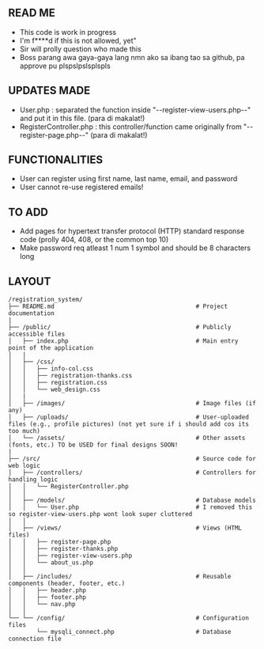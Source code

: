 ## READ ME
  - This code is work in progress
  - I'm f****d if this is not allowed, yet"
  - Sir will prolly question who made this
  - Boss parang awa gaya-gaya lang nmn ako sa ibang tao sa github, pa approve pu plspslpslsplspls


## UPDATES MADE
  - User.php : separated the function inside "--register-view-users.php--" and put it in this file. (para di makalat!)
  - RegisterController.php : this controller/function came originally from "--register-page.php--" (para di makalat!)


## FUNCTIONALITIES
  - User can register using first name, last name, email, and password
  - User cannot re-use registered emails!


## TO ADD
  - Add pages for  hypertext transfer protocol (HTTP) standard response code (prolly 404, 408, or the common top 10)
  - Make password req atleast 1 num 1 symbol and should be 8 characters long


## LAYOUT
```
/registration_system/
├── README.md                                        # Project documentation
|
├── /public/                                         # Publicly accessible files
│   ├── index.php                                    # Main entry point of the application
│   |
│   ├── /css/               
│   │   ├── info-col.css
│   │   ├── registration-thanks.css
│   │   ├── registration.css
│   │   └── web_design.css
│   |
│   ├── /images/                                     # Image files (if any)
│   ├── /uploads/                                    # User-uploaded files (e.g., profile pictures) (not yet sure if i should add cos its too much)
│   └── /assets/                                     # Other assets (fonts, etc.) TO be USED for final designs SOON!
|
├── /src/                                            # Source code for web logic
│   ├── /controllers/                                # Controllers for handling logic 
│   │   └── RegisterController.php
│   │
│   ├── /models/                                     # Database models
│   │   └── User.php                                 # I removed this so register-view-users.php wont look super cluttered
│   │
│   ├── /views/                                      # Views (HTML files)
│   │   ├── register-page.php
│   │   ├── register-thanks.php
│   │   ├── register-view-users.php
│   │   └── about_us.php
│   │
│   ├── /includes/                                   # Reusable components (header, footer, etc.)
│   │   ├── header.php
│   │   ├── footer.php
│   │   └── nav.php
│   │
└── └── /config/                                     # Configuration files
        └── mysqli_connect.php                       # Database connection file
```